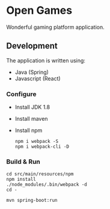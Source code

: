 # Open Games

Wonderful gaming platform application.



## Development

The application is written using:
 * Java (Spring)
 * Javascript (React)



### Configure

 * Install JDK 1.8
 * Install maven
 * Install npm
 
       npm i webpack -S
       npm i webpack-cli -D



### Build & Run

    cd src/main/resources/npm
    npm install
    ./node_modules/.bin/webpack -d
    cd -

    mvn spring-boot:run
